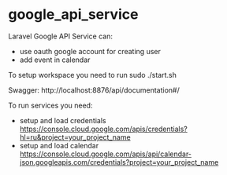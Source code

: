 # google_api_service

Laravel Google API Service can:

- use oauth google account for creating user
- add event in calendar

To setup workspace you need to run sudo ./start.sh

Swagger: http://localhost:8876/api/documentation#/

To run services you need:

- setup and load credentials https://console.cloud.google.com/apis/credentials?hl=ru&project=your_project_name
- setup and load calendar https://console.cloud.google.com/apis/api/calendar-json.googleapis.com/credentials?project=your_project_name
